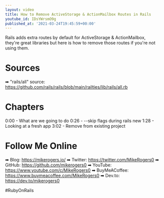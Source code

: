 ```yaml
---
layout: video
title: How to Remove ActiveStorage & ActionMailbox Routes in Rails
youtube_id: IDsYWrsmO9g
published_at: '2021-03-24T19:45:59+00:00'
---
```

Rails adds extra routes by default for ActiveStorage & ActionMailbox, they're great libraries but here is how to remove those routes if you're not using them.

# Sources

➡ "rails/all" source: https://github.com/rails/rails/blob/main/railties/lib/rails/all.rb

# Chapters

0:00 -  What are we going to do
0:26 - --skip flags during rails new
1:28 - Looking at a fresh app
3:02 - Remove from existing project

# Follow Me Online

➡ Blog: https://mikerogers.io/
➡ Twitter: https://twitter.com/MikeRogers0
➡ GitHub: https://github.com/mikerogers0
➡ YouTube: https://www.youtube.com/c/MikeRogers0
➡ BuyMeACoffee: https://www.buymeacoffee.com/MikeRogers0
➡ Dev.to: https://dev.to/mikerogers0

#RubyOnRails